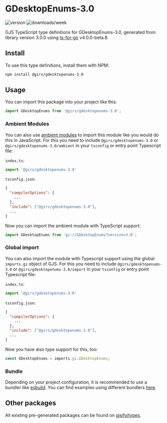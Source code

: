 
# GDesktopEnums-3.0

![version](https://img.shields.io/npm/v/@girs/gdesktopenums-3.0)
![downloads/week](https://img.shields.io/npm/dw/@girs/gdesktopenums-3.0)


GJS TypeScript type definitions for GDesktopEnums-3.0, generated from library version 3.0.0 using [ts-for-gir](https://github.com/gjsify/ts-for-gir) v4.0.0-beta.8.


## Install

To use this type definitions, install them with NPM:
```bash
npm install @girs/gdesktopenums-3.0
```

## Usage

You can import this package into your project like this:
```ts
import GDesktopEnums from '@girs/gdesktopenums-3.0';
```

### Ambient Modules

You can also use [ambient modules](https://github.com/gjsify/ts-for-gir/tree/main/packages/cli#ambient-modules) to import this module like you would do this in JavaScript.
For this you need to include `@girs/gdesktopenums-3.0` or `@girs/gdesktopenums-3.0/ambient` in your `tsconfig` or entry point Typescript file:

`index.ts`:
```ts
import '@girs/gdesktopenums-3.0'
```

`tsconfig.json`:
```json
{
  "compilerOptions": {
    ...
  },
  "include": ["@girs/gdesktopenums-3.0"],
  ...
}
```

Now you can import the ambient module with TypeScript support: 

```ts
import GDesktopEnums from 'gi://GDesktopEnums?version=3.0';
```

### Global import

You can also import the module with Typescript support using the global `imports.gi` object of GJS.
For this you need to include `@girs/gdesktopenums-3.0` or `@girs/gdesktopenums-3.0/import` in your `tsconfig` or entry point Typescript file:

`index.ts`:
```ts
import '@girs/gdesktopenums-3.0'
```

`tsconfig.json`:
```json
{
  "compilerOptions": {
    ...
  },
  "include": ["@girs/gdesktopenums-3.0"],
  ...
}
```

Now you have also type support for this, too:

```ts
const GDesktopEnums = imports.gi.GDesktopEnums;
```

### Bundle

Depending on your project configuration, it is recommended to use a bundler like [esbuild](https://esbuild.github.io/). You can find examples using different bundlers [here](https://github.com/gjsify/ts-for-gir/tree/main/examples).

## Other packages

All existing pre-generated packages can be found on [gjsify/types](https://github.com/gjsify/types).

